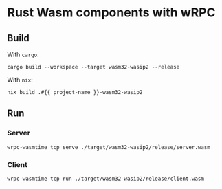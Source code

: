 # Rust Wasm components with wRPC

## Build

With `cargo`:
```
cargo build --workspace --target wasm32-wasip2 --release
```

With `nix`:
```
nix build .#{{ project-name }}-wasm32-wasip2
```

## Run

### Server

```
wrpc-wasmtime tcp serve ./target/wasm32-wasip2/release/server.wasm 
```

### Client

```
wrpc-wasmtime tcp run ./target/wasm32-wasip2/release/client.wasm 
```
